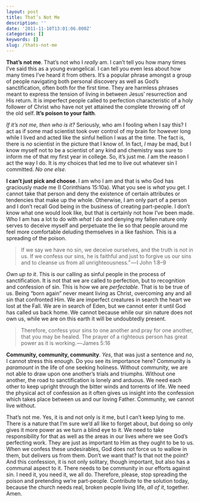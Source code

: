 ```yaml
---
layout: post
title: That’s Not Me
description: ''
date: '2011-11-10T13:01:06.000Z'
categories: []
keywords: []
slug: /thats-not-me
---
```


**That’s not me**. That’s not who I _really_ am. I can’t tell you how many times I’ve said this as a young evangelical. I can tell you even less about how many times I’ve heard it from others. It’s a popular phrase amongst a group of people navigating both personal discovery as well as God’s sanctification, often both for the first time. They are harmless phrases meant to express the tension of living in between Jesus’ resurrection and His return. It is imperfect people called to perfection characteristic of a holy follower of Christ who have not yet attained the complete throwing off of the old self. **It’s poison to your faith**.

_If it’s not me, then who is it?_ Seriously, who am I fooling when I say this? I act as if some mad scientist took over control of my brain for however long while I lived and acted like the sinful hellion I was at the time. The fact is, there is _no_ scientist in the picture that I know of. In fact, _I_ may be mad, but I know myself not to be a scientist of any kind and chemistry was sure to inform me of that my first year in college. So, it’s just me. _I_ am the reason I act the way I do. It is _my_ choices that led me to live out whatever sin I committed. _No one else_.

**I can’t just pick and choose**. I am who I am and that is who God has graciously made me (I Corinthians 15:10a). What you see is _what_ you get. I cannot take that person and deny the existence of certain attributes or tendencies that make up the whole. Otherwise, I am only part of a person and I don’t recall God being in the business of creating part-people. I don’t know what one would look like, but that is certainly not how I’ve been made. Who I am has a lot to do with _what_ I do and denying my fallen nature only serves to deceive myself and perpetuate the lie so that people around me feel more comfortable deluding themselves in a like fashion. This is a spreading of the poison.

> If we say we have no sin, we deceive ourselves, and the truth is not in us. If we confess our sins, he is faithful and just to forgive us our sins and to cleanse us from all unrighteousness.” — I John 1:8–9

_Own up to it_. This is our calling as sinful people in the process of sanctification. It is not that we are called to perfection, but to recognition and confession of sin. This is how we are _perfectable_. That is to be true of us. Being “born again” never meant living as Christ, overcoming any and all sin that confronted Him. We are imperfect creatures in search the heart we lost at the Fall. We are in search of Eden, but we cannot enter it until God has called us back home. We cannot because while our sin nature does not own us, while we are on this earth it will be undoubtedly present.

> Therefore, confess your sins to one another and pray for one another, that you may be healed. The prayer of a righteous person has great power as it is working. — James 5:16

**Community, community, community**. _Yes_, that was just a sentence and _no_, I cannot stress this enough. Do you see its importance here? Community is _paramount_ in the life of one seeking holiness. Without community, we are not able to draw upon one another’s trials and triumphs. Without one another, the road to sanctification is lonely and arduous. We need each other to keep upright through the bitter winds and torrents of life. We need the physical act of confession as it often gives us insight into the confession which takes place between us and our loving Father. Community, we cannot live without.

That’s not me. Yes, it is and not only is it me, but I can’t keep lying to me. There is a nature that I’m sure we’d all like to forget about, but doing so only gives it more power as we turn a blind eye to it. We need to take responsibility for that as well as the areas in our lives where we see God’s perfecting work. They are just as important to Him as they ought to be to us. When we confess these undesirables, God does not force us to wallow in them, but delivers us from them. Don’t we want that? Is that not the point? And this confession, it is not only solitary, though important, but also has a communal aspect to it. There needs to be community in our efforts against sin. I need it, you need it, we all do. Therefore, please, stop spreading the poison and pretending we’re part-people. Contribute to the solution today, because the church needs real, broken people living life, _all of it_, together. Amen.